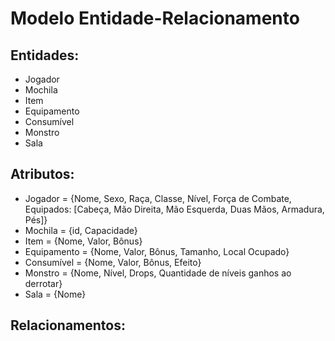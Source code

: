 # Modelo Entidade-Relacionamento

## Entidades:
- Jogador
- Mochila	
- Item
- Equipamento
- Consumível
- Monstro
- Sala

## Atributos:
- Jogador = {Nome, Sexo, Raça, Classe, Nível, Força de Combate, Equipados: [Cabeça, Mão Direita, Mão Esquerda, Duas Mãos, Armadura, Pés]}
- Mochila = {id, Capacidade}
- Item = {Nome, Valor, Bônus}
- Equipamento = {Nome, Valor, Bônus, Tamanho, Local Ocupado}
- Consumível = {Nome, Valor, Bônus, Efeito}
- Monstro = {Nome, Nível, Drops, Quantidade de níveis ganhos ao derrotar}
- Sala = {Nome}

## Relacionamentos:
